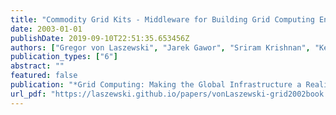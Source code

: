 ```yaml
---
title: "Commodity Grid Kits - Middleware for Building Grid Computing Environments"
date: 2003-01-01
publishDate: 2019-09-10T22:51:35.653456Z
authors: ["Gregor von Laszewski", "Jarek Gawor", "Sriram Krishnan", "Keith Jackson"]
publication_types: ["6"]
abstract: ""
featured: false
publication: "*Grid Computing: Making the Global Infrastructure a Reality*"
url_pdf: "https://laszewski.github.io/papers/vonLaszewski-grid2002book.pdf"
---
```


